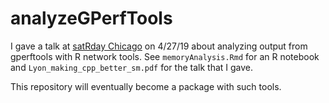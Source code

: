 # analyzeGPerfTools

I gave a talk at [satRday Chicago](https://chicago2019.satrdays.org) on 4/27/19 about analyzing output from gperftools with R network tools. See `memoryAnalysis.Rmd` for an R notebook and `Lyon_making_cpp_better_sm.pdf` for the talk that I gave. 

This repository will eventually become a package with such tools. 
